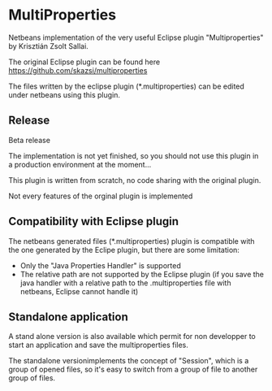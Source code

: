 # MultiProperties
Netbeans implementation of the very useful Eclipse plugin "Multiproperties" by Krisztián Zsolt Sallai.

The original Eclipse plugin can be found here https://github.com/skazsi/multiproperties

The files written by the eclipse plugin (*.multiproperties) can be edited under
netbeans using this plugin.

## Release
Beta release

The implementation is not yet finished, so you should not use this plugin in a
production environment at the moment...

This plugin is written from scratch, no code sharing with the original plugin.

Not every features of the orginal plugin is implemented

## Compatibility with Eclipse plugin
The netbeans generated files (*.multiproperties) plugin is compatible with the one
generated by the Eclipe plugin, but there are some limitation:

- Only the "Java Properties Handler" is supported
- The relative path are not supported by the Eclipse plugin (if you save the
  java handler with a relative path to the .multiproperties file with netbeans, Eclipse cannot handle it)

## Standalone application

A stand alone version is also available which permit for non developper to start
an application and save the multiproperties files.

The standalone versionimplements the concept of "Session", which is a group of opened
files, so it's easy to switch from a group of file to another group of files.